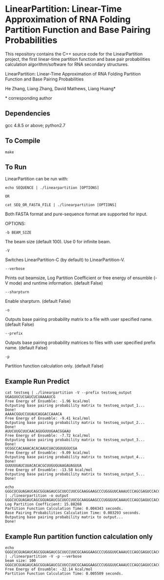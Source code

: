# LinearPartition: Linear-Time Approximation of RNA Folding Partition Function and Base Pairing Probabilities

This repository contains the C++ source code for the LinearPartition project, the first linear-time partition function and base pair probabilities calculation algorithm/software for RNA secondary structures.

LinearPartition: Linear-Time Approximation of RNA Folding Partition Function and Base Pairing Probabilities

He Zhang, Liang Zhang, David Mathews, Liang Huang*

\* corresponding author


## Dependencies
gcc 4.8.5 or above; 
python2.7

## To Compile
```
make
```

## To Run
LinearPartition can be run with:
```
echo SEQUENCE | ./linearpartition [OPTIONS]

OR

cat SEQ_OR_FASTA_FILE | ./linearpartition [OPTIONS]
```
Both FASTA format and pure-sequence format are supported for input.

OPTIONS:
```
-b BEAM_SIZE
```
The beam size (default 100). Use 0 for infinite beam.
```
-V
```
Switches LinearPartition-C (by default) to LinearPartition-V.
```
--verbose
```
Prints out beamsize, Log Partition Coefficient or free energy of ensumble (-V mode) and runtime information. (default False)
```
--sharpturn
```
Enable sharpturn. (default False)
```
-o
```
Outputs base pairing probability matrix to a file with user specified name. (default False)
```
--prefix
```
Outputs base pairing probability matrices to files with user specified prefix name. (default False)
```
-p
```
Partition function calculation only. (default False)

## Example Run Predict
```
cat testseq | ./linearpartition -V --prefix testseq_output
UGAGUUCUCGAUCUCUAAAAUCG
Free Energy of Ensumble: -1.96 kcal/mol
Outputing base pairing probability matrix to testseq_output_1...
Done!
AAAACGGUCCUUAUCAGGACCAAACA
Free Energy of Ensumble: -9.41 kcal/mol
Outputing base pairing probability matrix to testseq_output_2...
Done!
AUUCUUGCUUCAACAGUGUUUGAACGGAAU
Free Energy of Ensumble: -7.72 kcal/mol
Outputing base pairing probability matrix to testseq_output_3...
Done!
UCGGCCACAAACACACAAUCUACUGUUGGUCGA
Free Energy of Ensumble: -9.09 kcal/mol
Outputing base pairing probability matrix to testseq_output_4...
Done!
GUUUUUAUCUUACACACGCUUGUGUAAGAUAGUUA
Free Energy of Ensumble: -13.58 kcal/mol
Outputing base pairing probability matrix to testseq_output_5...
Done!

echo GGGCUCGUAGAUCAGCGGUAGAUCGCUUCCUUCGCAAGGAAGCCCUGGGUUCAAAUCCCAGCGAGUCCACCA | ./linearpartition -o output
GGGCUCGUAGAUCAGCGGUAGAUCGCUUCCUUCGCAAGGAAGCCCUGGGUUCAAAUCCCAGCGAGUCCACCA
Log Partition Coefficient: 15.88268
Partition Function Calculation Time: 0.004343 seconds.
Base Pairing Probabilities Calculation Time: 0.003293 seconds.
Outputing base pairing probability matrix to output...
Done!
```

## Example Run partition function calculation only
```
echo GGGCUCGUAGAUCAGCGGUAGAUCGCUUCCUUCGCAAGGAAGCCCUGGGUUCAAAUCCCAGCGAGUCCACCA | ./linearpartition -V -p --verbose
beam size: 100
GGGCUCGUAGAUCAGCGGUAGAUCGCUUCCUUCGCAAGGAAGCCCUGGGUUCAAAUCCCAGCGAGUCCACCA
Free Energy of Ensumble: -32.14 kcal/mol
Partition Function Calculation Time: 0.005509 seconds.
```
